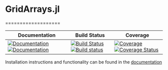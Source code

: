 # GridArrays.jl
===================

| **Documentation** | **Build Status** | **Coverage** |
|-------------------|------------------|--------------|
| [![Documentation](https://img.shields.io/badge/docs-stable-blue.svg)](https://vincentcp.github.io/GridArrays.jl/stable)  [![Documentation](https://img.shields.io/badge/docs-dev-blue.svg)](https://vincentcp.github.io/GridArrays.jl/dev) | [![Build Status](https://travis-ci.org/vincentcp/GridArrays.jl.png)](https://travis-ci.org/vincentcp/GridArrays.jl) [![Build status](https://ci.appveyor.com/api/projects/status/gh4ka7m9a7qekqu8?svg=true)](https://ci.appveyor.com/project/vincentcp/GridArrays-jl) | [![Coverage](https://codecov.io/gh/vincentcp/GridArrays.jl/branch/master/graph/badge.svg)](https://codecov.io/gh/vincentcp/GridArrays.jl)  [![Coverage Status](https://coveralls.io/repos/github/vincentcp/GridArrays.jl/badge.svg)](https://coveralls.io/github/vincentcp/GridArrays.jl) |


Installation instructions and functionality can be found in the [documentation](https://vincentcp.github.io/GridArrays.jl/dev)
